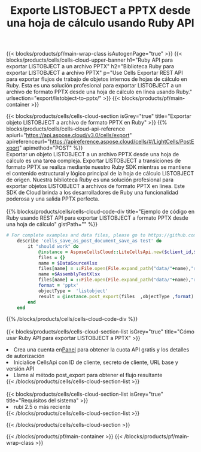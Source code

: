 ﻿---
title:  Exporte LISTOBJECT a PPTX desde una hoja de cálculo usando Ruby API
description: Aspose.Cells Cloud REST API admite la exportación de archivos Excel y objetos internos a tipos de archivos de formato. SDK admite tipos de lenguajes de desarrollo. Incluyen Android, C#, Go, Java, NodeJS, Perl, PHP, Python, Ruby y Swift.
url: /sv/ruby/export/listobject-to-pptx/
---
{{< blocks/products/pf/main-wrap-class isAutogenPage="true" >}}
{{< blocks/products/cells/cells-cloud-upper-banner h1="Ruby API para exportar LISTOBJECT a un archivo PPTX" h2="Biblioteca Ruby para exportar LISTOBJECT a archivo PPTX" p="Use Cells Exportar REST API para exportar flujos de trabajo de objetos internos de hojas de cálculo en Ruby. Esta es una solución profesional para exportar LISTOBJECT a un archivo de formato PPTX desde una hoja de cálculo en línea usando Ruby." urlsection="export/listobject-to-pptx/" >}}
{{< blocks/products/pf/main-container >}}

{{< blocks/products/cells/cells-cloud-section isGrey="true" title="Exportar objeto LISTOBJECT a archivo de formato PPTX en Ruby" >}}
{{% blocks/products/cells/cells-cloud-api-reference apiurl="https://api.aspose.cloud/v3.0/cells/export" apireferenceurl="https://apireference.aspose.cloud/cells/#/LightCells/PostExport" apimethod="POST" %}}
<br/>
Exportar un objeto LISTOBJECT a un archivo PPTX desde una hoja de cálculo es una tarea compleja. Exportar LISTOBJECT a transiciones de formato PPTX se realiza mediante nuestro Ruby SDK mientras se mantiene el contenido estructural y lógico principal de la hoja de cálculo LISTOBJECT de origen. Nuestra biblioteca Ruby es una solución profesional para exportar objetos LISTOBJECT a archivos de formato PPTX en línea. Este SDK de Cloud brinda a los desarrolladores de Ruby una funcionalidad poderosa y una salida PPTX perfecta.
<br/>
<br/>
{{% blocks/products/cells/cells-cloud-code-div title="Ejemplo de código en Ruby usando REST API para exportar LISTOBJECT a formato PPTX desde una hoja de cálculo" gistPath="" %}}
  
```ruby
# For complete examples and data files, please go to https://github.com/aspose-cells-cloud/aspose-cells-cloud-ruby/
    describe 'cells_save_as_post_document_save_as test' do
        it "should work" do
            @instance = AsposeCellsCloud::LiteCellsApi.new($client_id,$client_secret,"v3.0","https://api.aspose.cloud/")
            files = {}      
            name = $DataSourceXlsx
            files[name] = ::File.open(File.expand_path("data/"+name),"r") 
            name =$AssemblyTestXlsx 
            files[name] = ::File.open(File.expand_path("data/"+name),"r")
            format = 'pptx'
            objectType =  'listobject'
            result = @instance.post_export(files  ,objectType ,format)    
        end
    end
```
   
{{% /blocks/products/cells/cells-cloud-code-div %}}
<br/>
<br/>
{{< blocks/products/cells/cells-cloud-section-list isGrey="true" title="Cómo usar Ruby API para exportar LISTOBJECT a PPTX" >}}
<li> Crea una cuenta en<a href="https://dashboard.aspose.cloud/">Panel</a> para obtener la cuota API gratis y los detalles de autorización</li>
<li>Inicialice CellsApi con ID de cliente, secreto de cliente, URL base y versión API</li>
<li>Llame al método post_export para obtener el flujo resultante</li>
{{< /blocks/products/cells/cells-cloud-section-list >}}
<br/>
<br/>
{{< blocks/products/cells/cells-cloud-section-list isGrey="true" title="Requisitos del sistema" >}}
<li>rubí 2.5 o más reciente</li>
{{< /blocks/products/cells/cells-cloud-section-list >}}

{{< /blocks/products/cells/cells-cloud-section >}}

{{< /blocks/products/pf/main-container >}}
{{< /blocks/products/pf/main-wrap-class >}}
